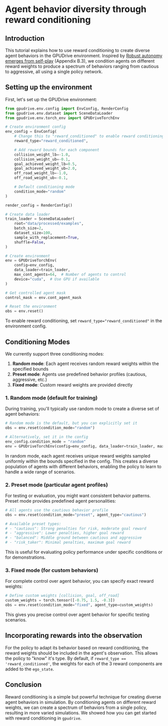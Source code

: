 # Agent behavior diversity through reward conditioning

## Introduction

This tutorial explains how to use reward conditioning to create diverse agent behaviors in the GPUDrive environment. Inspired by [Robust autonomy emerges from self-play](https://arxiv.org/abs/2502.03349) (Appendix B.3), we condition agents on different reward weights to produce a spectrum of behaviors ranging from cautious to aggressive, all using a single policy network.

## Setting up the environment

First, let's set up the GPUDrive environment:

```python
from gpudrive.env.config import EnvConfig, RenderConfig
from gpudrive.env.dataset import SceneDataLoader
from gpudrive.env.torch_env import GPUDriveTorchEnv

# Create environment config
env_config = EnvConfig(
    # Change this to "reward_conditioned" to enable reward conditioning
    reward_type="reward_conditioned",

    # Add reward bounds for each component
    collision_weight_lb=-1.0,
    collision_weight_ub=-0.1,
    goal_achieved_weight_lb=0.5,
    goal_achieved_weight_ub=2.0,
    off_road_weight_lb=-1.0,
    off_road_weight_ub=-0.1,

    # Default conditioning mode
    condition_mode="random"
)

render_config = RenderConfig()

# Create data loader
train_loader = SceneDataLoader(
    root="data/processed/examples",
    batch_size=2,
    dataset_size=100,
    sample_with_replacement=True,
    shuffle=False,
)

# Create environment
env = GPUDriveTorchEnv(
    config=env_config,
    data_loader=train_loader,
    max_cont_agents=64,  # Number of agents to control
    device="cuda",  # Use GPU if available
)

# Get controlled agent mask
control_mask = env.cont_agent_mask

# Reset the environment
obs = env.reset()
```

To enable reward conditioning, set `reward_type="reward_conditioned"` in the environment config.

## Conditioning Modes

We currently support three conditioning modes:

1. **Random mode**: Each agent receives random reward weights within the specified bounds
2. **Preset mode**: Agents use predefined behavior profiles (cautious, aggressive, etc.)
3. **Fixed mode**: Custom reward weights are provided directly

### 1. Random mode (default for training)

During training, you'll typically use random mode to create a diverse set of agent behaviors:

```python
# Random mode is the default, but you can explicitly set it
obs = env.reset(condition_mode="random")

# Alternatively, set it in the config
env_config.condition_mode = "random"
env = GPUDriveTorchEnv(config=env_config, data_loader=train_loader, max_cont_agents=64)
```

In random mode, each agent receives unique reward weights sampled uniformly within the bounds specified in the config. This creates a diverse population of agents with different behaviors, enabling the policy to learn to handle a wide range of scenarios.

### 2. Preset mode (particular agent profiles)

For testing or evaluation, you might want consistent behavior patterns. Preset mode provides predefined agent personalities:

```python
# All agents use the cautious behavior profile
obs = env.reset(condition_mode="preset", agent_type="cautious")

# Available preset types:
# - "cautious": Strong penalties for risk, moderate goal reward
# - "aggressive": Lower penalties, higher goal reward
# - "balanced": Middle ground between cautious and aggressive
# - "risk_taker": Minimal penalties, maximum goal reward
```

This is useful for evaluating policy performance under specific conditions or for demonstrations.

### 3. Fixed mode (for custom behaviors)

For complete control over agent behavior, you can specify exact reward weights:

```python
# Define custom weights [collision, goal, off_road]
custom_weights = torch.tensor([-0.75, 1.5, -0.3])
obs = env.reset(condition_mode="fixed", agent_type=custom_weights)
```

This gives you precise control over agent behavior for specific testing scenarios.


## Incorporating rewards into the observation

For the policy to adapt its behavior based on reward conditioning, the reward weights should be included in the agent's observation. This allows the policy to "know" it's type. By default, if `reward_type == 'reward_conditioned'`, the weights for each of the 3 reward components are added to the `ego_state`.

## Conclusion

Reward conditioning is a simple but powerful technique for creating diverse agent behaviors in simulation. By conditioning agents on different reward weights, we can create a spectrum of behaviors from a single policy, resulting in more varied simulations. We showed how you can get started with reward conditioning in `gpudrive`.
